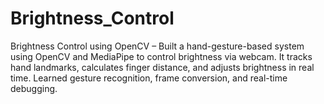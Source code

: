 # Brightness_Control
Brightness Control using OpenCV – Built a hand-gesture-based system using OpenCV and MediaPipe to control brightness via webcam. It tracks hand landmarks, calculates finger distance, and adjusts brightness in real time. Learned gesture recognition, frame conversion, and real-time debugging.
